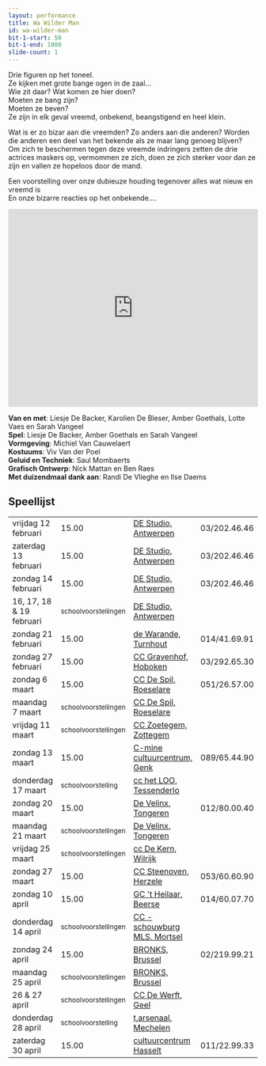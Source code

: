 ```yaml
---
layout: performance
title: Wa Wilder Man
id: wa-wilder-man
bit-1-start: 50
bit-1-end: 1000
slide-count: 1
---
```

<style>
  #main {
    background: #f5c1d0 url({{ site.baseurl }}/img/wa-wilder-man-background.png) no-repeat top left;
  }

  #content {
    color: #333;
    text-shadow: 1px 1px 1px rgba(255, 255, 255, 0.5);
  }

  @media (min-width: 666px) {
    #background-bit-1 {
      width: 100%;
      height: 884px;
      position: absolute;
      top: 0;
      background: url({{ site.baseurl }}/img/wa-wilder-man-bit-1.png) no-repeat bottom right;
    }
  }
</style>
Drie figuren op het toneel.<br>
Ze kijken met grote bange ogen in de zaal...<br>
Wie zit daar? Wat komen ze hier doen? <br>
Moeten ze bang zijn?<br>
Moeten ze beven? <br>
Ze zijn in elk geval vreemd, onbekend, beangstigend en heel klein.<br>

Wat is er zo bizar aan die vreemden? Zo anders aan die anderen? Worden die anderen een deel van het bekende als ze maar lang genoeg blijven?<br>
Om zich te beschermen tegen deze vreemde indringers zetten de drie actrices maskers op, vermommen ze zich, doen ze zich sterker voor dan ze zijn en vallen ze hopeloos door de mand. <br>


Een voorstelling over onze dubieuze houding tegenover alles wat nieuw en vreemd is <br>
En onze bizarre reacties op het onbekende....<br>

<iframe src="https://player.vimeo.com/video/155807523?title=0&amp;byline=0&amp;portrait=0" width="100%" height="400" frameborder="0" webkitallowfullscreen="" mozallowfullscreen="" allowfullscreen=""></iframe>

**Van en met**: Liesje De Backer, Karolien De Bleser, Amber Goethals, Lotte Vaes en Sarah Vangeel<br>
**Spel**: Liesje De Backer, Amber Goethals en Sarah Vangeel <br>
**Vormgeving**: Michiel Van Cauwelaert<br>
**Kostuums**: Viv Van der Poel<br>
**Geluid en Techniek**: Saul Mombaerts<br>
**Grafisch Ontwerp**: Nick Mattan en Ben Raes <br>
**Met duizendmaal dank aan**: Randi De Vlieghe en Ilse Daems<br>




## Speellijst

<table class="speellijst">
<tr><td>vrijdag 12 februari</td><td>15.00</td><td><a href="http://www.destudio.com/">DE Studio, Antwerpen</a></td><td>03/202.46.46</td></tr>
<tr><td>zaterdag 13 februari</td><td> 15.00</td><td><a href="http://www.destudio.com/">DE Studio, Antwerpen</a></td><td>03/202.46.46</td></tr>
<tr><td>zondag 14 februari</td><td>  15.00</td><td><a href="http://www.destudio.com/">DE Studio, Antwerpen</a></td><td>03/202.46.46</td></tr>
<tr><td>16, 17, 18 &amp; 19 februari</td><td><small>schoolvoorstellingen</small></td><td><a href="http://www.destudio.com/">DE Studio, Antwerpen</a></td><td></td></tr>
<tr><td>zondag 21 februari</td><td>15.00</td><td><a href="https://www.warande.be/">de Warande, Turnhout</a></td><td>014/41.69.91</td></tr>
<tr><td>zondag 27 februari</td><td>15.00</td><td><a href="http://www.gravenhof.org/">CC Gravenhof, Hoboken</a></td><td>03/292.65.30</td></tr>
<tr><td>zondag 6 maart</td><td>15.00</td><td><a href="http://www.despil.be/">CC De Spil, Roeselare</a></td><td>051/26.57.00</td></tr>
<tr><td>maandag 7 maart</td><td><small>schoolvoorstellingen</small></td><td><a href="http://www.despil.be/">CC De Spil, Roeselare</a></td><td></td></tr>
<tr><td>vrijdag 11 maart</td><td><small>schoolvoorstellingen</small></td><td><a href="http://www.cczoetegem.be/">CC Zoetegem, Zottegem</a></td><td></td></tr>
<tr><td>zondag 13 maart</td><td> 15.00</td><td><a href="http://www.c-minecultuurcentrum.be/">C-mine cultuurcentrum, Genk</a></td><td>089/65.44.90</td></tr>
<tr><td>donderdag 17 maart</td><td><small>schoolvoorstelling</small></td><td><a href="http://www.tessenderlo.be/thema/2103/cultuurcentrum-het-loo">cc het LOO, Tessenderlo</a></td><td></td></tr>
<tr><td>zondag 20 maart</td><td>15.00</td><td><a href="http://www.develinx.be/">De Velinx, Tongeren</a></td><td>012/80.00.40</td></tr>
<tr><td>maandag 21 maart</td><td><small>schoolvoorstellingen</small></td><td><a href="http://www.develinx.be/">De Velinx, Tongeren</a></td><td></td></tr>
<tr><td>vrijdag 25 maart</td><td><small>schoolvoorstellingen</small></td><td><a href="http://www.ccdekern.be/">cc De Kern, Wilrijk</a></td><td></td></tr>
<tr><td>zondag 27 maart</td><td>15.00</td><td><a href="http://steenoven.herzele.be/">CC Steenoven, Herzele</a></td><td>053/60.60.90</td></tr>
<tr><td>zondag 10 april</td><td>15.00</td><td><a href="http://www.beerse.be/product.aspx?id=437">GC 't Heilaar, Beerse</a></td><td>014/60.07.70</td></tr>
<tr><td>donderdag 14 april</td><td><small>schoolvoorstellingen</small></td><td><a href="http://www.mortsel.be/cultureel%20centrum/2984/default.aspx?_vs=0_N&id=3934">CC - schouwburg MLS, Mortsel</a></td><td></td></tr>
<tr><td>zondag 24 april</td><td> 15.00</td><td><a href="http://www.bronks.be/nl/">BRONKS, Brussel</a></td><td>02/219.99.21</td></tr>
<tr><td>maandag 25 april</td><td><small>schoolvoorstellingen</small></td><td><a href="http://www.bronks.be/nl/">BRONKS, Brussel</a></td><td></td></tr>
<tr><td>26 &amp; 27 april</td><td><small>schoolvoorstellingen</small></td><td><a href="http://www.dewerft.be/">CC De Werft, Geel</a></td><td></td></tr>
<tr><td>donderdag 28 april</td><td><small>schoolvoorstelling</small></td><td><a href="http://www.tarsenaal.be/">t,arsenaal, Mechelen</a></td><td></td></tr>
<tr><td>zaterdag 30 april</td><td>15.00</td><td><a href="http://www.ccha.be/">cultuurcentrum Hasselt</a></td><td>011/22.99.33</td></tr>
</table>
